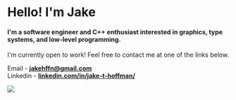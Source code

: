 <h1 align="Left">Hello! I'm Jake </h1>
<h4 align="Left">I'm a software engineer and C++ enthusiast interested in graphics, type systems, and low-level programming. </h4>

I'm currently open to work! Feel free to contact me at one of the links below.

Email - **[jakehffn@gmail.com](mailto:jakehffn@gmail.com)**<br>
Linkedin - **[linkedin.com/in/jake-t-hoffman/](https://www.linkedin.com/in/jake-t-hoffman/)**<br>

<img align="left" src="https://github-readme-stats.vercel.app/api/top-langs/?username=jakehffn&layout=compact&theme=gruvbox&exclude_repo=HighSchoolProjects">
